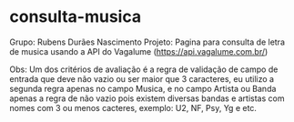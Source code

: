 # consulta-musica
Grupo: Rubens Durães Nascimento
Projeto: Pagina para consulta de letra de musica usando a API do Vagalume
(https://api.vagalume.com.br/)

Obs: Um dos critérios de avaliação é a regra de validação de campo de entrada que deve não vazio ou ser maior que 3 caracteres, eu utilizo a segunda regra apenas no campo Musica, e no campo Artista ou Banda apenas a regra de não vazio pois existem diversas bandas e artistas com nomes com 3 ou menos cacteres, exemplo: U2, NF, Psy, Yg e etc.
